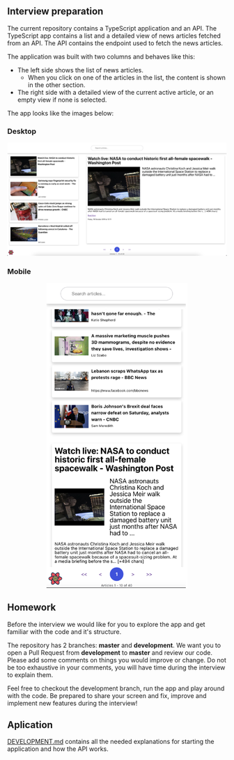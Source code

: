 ## Interview preparation
The current repository contains a TypeScript application and an API. The TypeScript app contains a list and a detailed view of news articles fetched from an API. The API contains the endpoint used to fetch the news articles.

The application was built with two columns and behaves like this:

- The left side shows the list of news articles.
   * When you click on one of the articles in the list, the content is shown in the other section.
- The right side with a detailed view of the current active article, or an empty view if none is selected.

The app looks like the images below:

### Desktop

<p align="center">
  <img src="fe_hiring_challenge_desktop.png" width="800">
</p>

### Mobile

<p align="center">
  <img src="fe_hiring_challenge_mobile.png" height="700">
</p>

## Homework

Before the interview we would like for you to explore the app and get familiar with the code and it's structure.

The repository has 2 branches: **master** and **development**. We want you to open a Pull Request from **development** to **master** and review our code. Please add some comments on things you would improve or change. Do not be too exhaustive in your comments, you will have time during the interview to explain them.

Feel free to checkout the development branch, run the app and play around with the code. Be prepared to share your screen and fix, improve and implement new features during the interview!

## Aplication
[DEVELOPMENT.md](DEVELOPMENT.md) contains all the needed explanations for starting the application and how the API works.